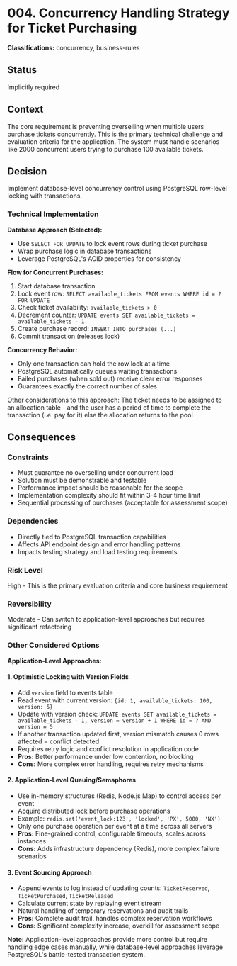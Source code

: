 # 004. Concurrency Handling Strategy for Ticket Purchasing

**Classifications:** concurrency, business-rules

## Status

Implicitly required

## Context

The core requirement is preventing overselling when multiple users purchase tickets concurrently. This is the primary technical challenge and evaluation criteria for the application. The system must handle scenarios like 2000 concurrent users trying to purchase 100 available tickets.

## Decision

Implement database-level concurrency control using PostgreSQL row-level locking with transactions.

### Technical Implementation

**Database Approach (Selected):**
- Use `SELECT FOR UPDATE` to lock event rows during ticket purchase
- Wrap purchase logic in database transactions
- Leverage PostgreSQL's ACID properties for consistency

**Flow for Concurrent Purchases:**
1. Start database transaction
2. Lock event row: `SELECT available_tickets FROM events WHERE id = ? FOR UPDATE`
3. Check ticket availability: `available_tickets > 0`
4. Decrement counter: `UPDATE events SET available_tickets = available_tickets - 1`
5. Create purchase record: `INSERT INTO purchases (...)`
6. Commit transaction (releases lock)

**Concurrency Behavior:**
- Only one transaction can hold the row lock at a time
- PostgreSQL automatically queues waiting transactions
- Failed purchases (when sold out) receive clear error responses
- Guarantees exactly the correct number of sales

Other considerations to this approach: The ticket needs to be assigned to an allocation table - and the user has a period of time to complete the transaction (i.e. pay for it) else the allocation returns to the pool





## Consequences

### Constraints 
- Must guarantee no overselling under concurrent load
- Solution must be demonstrable and testable
- Performance impact should be reasonable for the scope
- Implementation complexity should fit within 3-4 hour time limit
- Sequential processing of purchases (acceptable for assessment scope)

### Dependencies
- Directly tied to PostgreSQL transaction capabilities
- Affects API endpoint design and error handling patterns
- Impacts testing strategy and load testing requirements

### Risk Level
High - This is the primary evaluation criteria and core business requirement

### Reversibility
Moderate - Can switch to application-level approaches but requires significant refactoring

### Other Considered Options
**Application-Level Approaches:**

#### 1. Optimistic Locking with Version Fields
- Add `version` field to events table
- Read event with current version: `{id: 1, available_tickets: 100, version: 5}`
- Update with version check: `UPDATE events SET available_tickets = available_tickets - 1, version = version + 1 WHERE id = ? AND version = 5`
- If another transaction updated first, version mismatch causes 0 rows affected = conflict detected
- Requires retry logic and conflict resolution in application code
- **Pros:** Better performance under low contention, no blocking
- **Cons:** More complex error handling, requires retry mechanisms

#### 2. Application-Level Queuing/Semaphores
- Use in-memory structures (Redis, Node.js Map) to control access per event
- Acquire distributed lock before purchase operations
- Example: `redis.set('event_lock:123', 'locked', 'PX', 5000, 'NX')`
- Only one purchase operation per event at a time across all servers
- **Pros:** Fine-grained control, configurable timeouts, scales across instances
- **Cons:** Adds infrastructure dependency (Redis), more complex failure scenarios

#### 3. Event Sourcing Approach
- Append events to log instead of updating counts: `TicketReserved`, `TicketPurchased`, `TicketReleased`
- Calculate current state by replaying event stream
- Natural handling of temporary reservations and audit trails
- **Pros:** Complete audit trail, handles complex reservation workflows
- **Cons:** Significant complexity increase, overkill for assessment scope

**Note:** Application-level approaches provide more control but require handling edge cases manually, while database-level approaches leverage PostgreSQL's battle-tested transaction system.